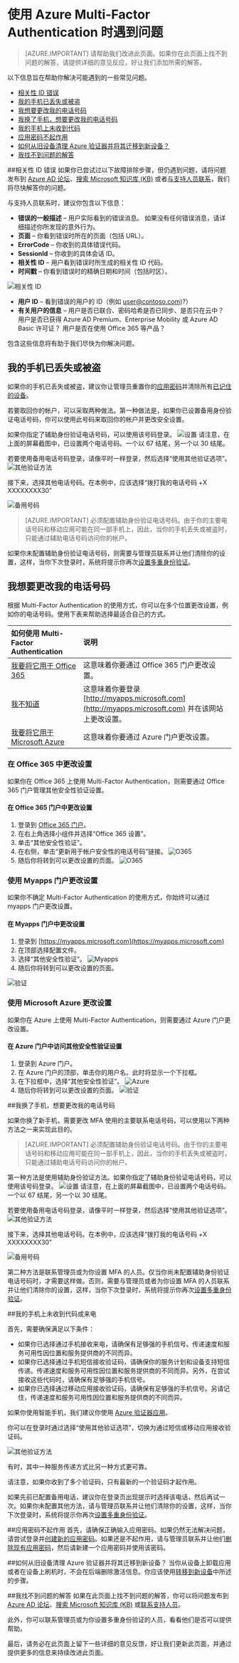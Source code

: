 <properties 
	pageTitle="使用 Azure Multi-Factor Authentication 时遇到问题 | Microsoft Azure" 
	description="本文档向用户提供有关如何解决 Azure Multi-Factor Authentication 问题的信息。" 
	services="multi-factor-authentication"
	keywords = "multifactor authentication 客户端, 身份验证问题, 相关性 ID"
	documentationCenter="" 
	authors="billmath" 
	manager="stevenpo" 
	editor="curtland"/>

<tags 
	ms.service="multi-factor-authentication" 
	ms.date="02/25/2016" 
	wacn.date=""/>
# 使用 Azure Multi-Factor Authentication 时遇到问题
>[AZURE.IMPORTANT]
请帮助我们改进此页面。如果你在此页面上找不到问题的解答，请提供详细的意见反应，好让我们添加所需的解答。

以下信息旨在帮助你解决可能遇到的一些常见问题。


- [相关性 ID 错误](#correlation-id-errors)
- [我的手机已丢失或被盗](#i-have-lost-my-phone-or-it-was-stolen?)
- [我想要更改我的电话号码](#i-want-to-change-my-phone-number)
- [我换了手机，想要更改我的电话号码](#i-have-a-new-phone-and-need-to-change-my-phone-number)
- [我的手机上未收到代码](#i-am-not-receiving-a-code-or-a-call-on-my-phone)
- [应用密码不起作用](#app-passwords-are-not-working)
- [如何从旧设备清理 Azure 验证器并将其迁移到新设备？](#how-do-i-clean-up-azure-authenticator-from-my-old-device-and-move-to-a-new-one)
- [我找不到问题的解答](#i-didn't-find-an-answer-to-my-problem)

##相关性 ID 错误
如果你已尝试过以下故障排除步骤，但仍遇到问题，请将问题发布到 [Azure AD 论坛](https://social.msdn.microsoft.com/forums/azure/home?forum=WindowsAzureAD)、[搜索 Microsoft 知识库 (KB)](https://www.microsoft.com/zh-cn/Search/result.aspx?q=azure%20active%20directory%20connect&form=mssupport) 或者[与支持人员联系](https://support.microsoft.com/zh-cn)，我们将尽快解答你的问题。

与支持人员联系时，建议你包含以下信息：

 - **错误的一般描述** – 用户实际看到的错误消息。 如果没有任何错误消息，请详细描述你所发现的意外行为。
 - **页面** – 你看到错误时所在的页面（包括 URL）。
 - **ErrorCode** – 你收到的具体错误代码。
 - **SessionId** – 你收到的具体会话 ID。
 - **相关性 ID** – 用户看到错误时所生成的相关性 ID 代码。
 - **时间戳** – 你看到错误时的精确日期和时间（包括时区）。
 
![相关性 ID](./media/multi-factor-authentication-end-user-manage/correlation.png)

 - **用户 ID** – 看到错误的用户的 ID（例如 user@contoso.com)?）
 - **有关用户的信息** – 用户是否已联合、密码哈希是否已同步、是否只在云中？ 用户是否已获得 Azure AD Premium、Enterprise Mobility 或 Azure AD Basic 许可证？ 用户是否在使用 Office 365 等产品？

包含这些信息将有助于我们尽快为你解决问题。

## 我的手机已丢失或被盗
如果你的手机已丢失或被盗，建议你让管理员重置你的[应用密码](multi-factor-authentication-manage-users-and-devices.md#delete-users-existing-app-passwords)并清除所有[已记住的设备](multi-factor-authentication-manage-users-and-devices.md#restore-mfa-on-all-suspended-devices-for-a-user)。

若要取回你的帐户，可以采取两种做法。第一种做法是，如果你已设置备用身份验证电话号码，你可以使用此号码来取回你的帐户并更改安全设置。

如果你指定了辅助身份验证电话号码，可以使用该号码登录。 
![设置](./media/multi-factor-authentication-end-user-manage/altphone.png)
请注意，在上面的屏幕截图中，已设置两个电话号码。一个以 67 结尾，另一个以 30 结尾。
  
若要使用备用电话号码登录，请像平时一样登录，然后选择“使用其他验证选项”。
![其他验证方法](./media/multi-factor-authentication-end-user-manage/differentverification.png)

接下来，选择其他电话号码。在本例中，应该选择“拨打我的电话号码 +X XXXXXXXX30”

![备用号码](./media/multi-factor-authentication-end-user-manage/altphone2.png)

>[AZURE.IMPORTANT]
必须配置辅助身份验证电话号码。由于你的主要电话号码和移动应用可能在同一部手机上，因此，当你的手机丢失或被盗时，只能通过辅助电话号码访问你的帐户。

如果你未配置辅助身份验证电话号码，则需要与管理员联系并让他们清除你的设置，这样，当你下次登录时，系统将提示你再次[设置多重身份验证](multi-factor-authentication-manage-users-and-devices.md#require-selected-users-to-provide-contact-methods-again)。

## 我想要更改我的电话号码
根据 Multi-Factor Authentication 的使用方式，你可以在多个位置更改设置，例如你的电话号码。使用下表来帮助选择最适合自己的方式。

如何使用 Multi-Factor Authentication|说明
:------------- | :------------- | 
[我要将它用于 Office 365](#changing-your-settings-with-office-365)| 这意味着你要通过 Office 365 门户更改设置。
[我不知道](#changing-your-settings-with-the-myapps-portal)|这意味着你要登录 [http://myapps.microsoft.com](http://myapps.microsoft.com) 并在该网站上更改设置。
[我要将它用于 Microsoft Azure](#changing-your-settings-with-microsoft-azure)| 这意味着你要通过 Azure 门户更改设置。


 
### 在 Office 365 中更改设置


如果你在 Office 365 上使用 Multi-Factor Authentication，则需要通过 Office 365 门户管理其他安全性验证设置。

#### 在 Office 365 门户中更改设置

1. 登录到 [Office 365 门户](https://login.microsoftonline.com/)。
2. 在右上角选择小组件并选择“Office 365 设置”。
3. 单击“其他安全性验证”。
4. 在右侧，单击“更新用于帐户安全性的电话号码”链接。
![O365](./media/multi-factor-authentication-end-user-manage/o365a.png)
5. 随后你将转到可以更改设置的页面。
![O365](./media/multi-factor-authentication-end-user-manage/o365b.png)


### 使用 Myapps 门户更改设置

如果你不确定 Multi-Factor Authentication 的使用方式，你始终可以通过 myapps 门户更改设置。

#### 在 Myapps 门户中更改设置

1. 登录到 [https://myapps.microsoft.com](https://myapps.microsoft.com)	
2. 在顶部选择配置文件。
3. 选择“其他安全性验证”。
![Myapps](./media/multi-factor-authentication-end-user-manage/myapps1.png)
4. 随后你将转到可以更改设置的页面。

![验证](./media/multi-factor-authentication-end-user-manage-myapps/proofup.png)

### 使用 Microsoft Azure 更改设置

如果你在 Azure 上使用 Multi-Factor Authentication，则需要通过 Azure 门户更改设置。

#### 在 Azure 门户中访问其他安全性验证设置


1. 登录到 Azure 门户。
2. 在 Azure 门户的顶部，单击你的用户名。此时将显示一个下拉框。
3. 在下拉框中，选择“其他安全性验证”。
![Azure](./media/multi-factor-authentication-end-user-manage/azure1.png)
4. 随后你将转到可以更改设置的页面。
![验证](./media/multi-factor-authentication-end-user-manage-azure/proofup.png)

##我换了手机，想要更改我的电话号码

如果你换了新手机，需要更改 MFA 使用的主要联系电话号码，可以使用以下两种方法之一来实现此目的。

>[AZURE.IMPORTANT]
必须配置辅助身份验证电话号码。由于你的主要电话号码和移动应用可能在同一部手机上，因此，当你的手机丢失或被盗时，只能通过辅助电话号码访问你的帐户。

第一种方法是使用辅助身份验证方法。如果你指定了辅助身份验证电话号码，可以使用该号码登录。 
![设置](./media/multi-factor-authentication-end-user-manage/altphone.png)
请注意，在上面的屏幕截图中，已设置两个电话号码。一个以 67 结尾，另一个以 30 结尾。
  
若要使用备用电话号码登录，请像平时一样登录，然后选择“使用其他验证选项”。
![其他验证方法](./media/multi-factor-authentication-end-user-manage/differentverification.png)

接下来，选择其他电话号码。在本例中，应该选择“拨打我的电话号码 +X XXXXXXXX30”

![备用号码](./media/multi-factor-authentication-end-user-manage/altphone2.png)

第二种方法是联系管理员或为你设置 MFA 的人员。仅当你尚未配置辅助身份验证电话号码时，才需要这样做。否则，需要与管理员或者为你设置 MFA 的人员联系并让他们清除你的设置，这样，当你下次登录时，系统将提示你再次[设置多重身份验证](multi-factor-authentication-manage-users-and-devices.md#require-selected-users-to-provide-contact-methods-again)。

##我的手机上未收到代码或来电

首先，需要确保满足以下条件：



- 如果你已选择通过手机接收来电，请确保有足够强的手机信号。传递速度和服务可用性因位置和服务提供商的不同而异。
- 如果你已选择通过手机短信接收验证码，请确保你的服务计划和设备支持短信传递。传递速度和服务可用性因位置和服务提供商的不同而异。另外，在尝试接收这些代码时，请确保有足够强的手机信号。
- 如果你已选择通过移动应用接收验证码，请确保有足够强的手机信号。另请记住，传递速度和服务可用性因位置和服务提供商的不同而异。 

如果你使用智能手机，我们建议你使用 [Azure 验证器应用](multi-factor-authentication-azure-authenticator.md)。

你可以在登录时通过选择“使用其他验证选项”，切换为通过短信或移动应用接收验证码。

![其他验证方法](./media/multi-factor-authentication-end-user-manage/differentverification.png)

有时，其中一种服务传递方式比另一种方式更可靠。

请注意，如果你收到了多个验证码，只有最新的一个验证码才起作用。

如果先前已配置备用电话，建议你在登录页出现提示时选择该电话，然后再试一次。如果你未配置其他方法，请与管理员联系并让他们清除你的设置，这样，当你下次登录时，系统将提示你再次[设置多重身份验证](multi-factor-authentication-manage-users-and-devices.md#require-selected-users-to-provide-contact-methods-again)。

##应用密码不起作用
首先，请确保正确输入应用密码。如果仍然无法解决问题，请尝试登录并[创建新的应用密码](multi-factor-authentication-end-user-app-passwords.md)。如果还是不起作用，请与管理员联系并让他们[删除现有应用密码](multi-factor-authentication-manage-users-and-devices.md#delete-users-existing-app-passwords)，然后请新建一个应用密码并使用该密码。

##如何从旧设备清理 Azure 验证器并将其迁移到新设备？
当你从设备上卸载应用或者在设备上刷机时，不会在后端删除激活信息。你应该使用[转移到新设备](multi-factor-authentication-azure-authenticator.md#how-to-move-to-the-new-azure-authenticator-app)中所述的步骤。

##我找不到问题的解答
如果在此页面上找不到问题的解答，你可以将问题发布到 [Azure AD 论坛](https://social.msdn.microsoft.com/forums/azure/home?forum=WindowsAzureAD)、[搜索 Microsoft 知识库 (KB)](https://www.microsoft.com/zh-cn/Search/result.aspx?q=azure%20active%20directory%20connect&form=mssupport) 或[联系支持人员](https://support.microsoft.com/zh-cn)。

此外，你可以联系管理员或为你设置多重身份验证的人员，看看他们是否可以提供帮助。

最后，请务必在此页面上留下一些详细的意见反馈，好让我们更新此页面，并通过提供更多的信息来持续改进此页面。
<!---HONumber=Mooncake_0509_2016-->